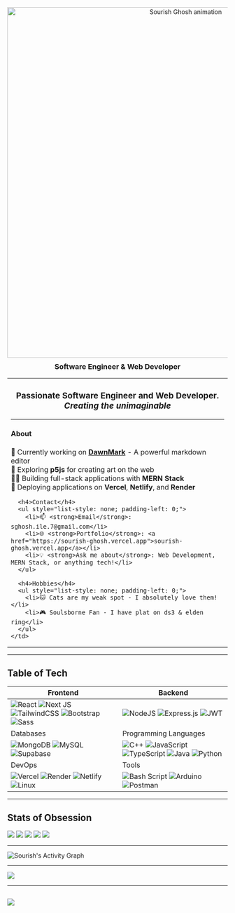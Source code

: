

<div align="center">
  <img 
    src="https://7sg56.github.io/7sg56/assets/Sourish Ghosh-3.gif" 
    alt="Sourish Ghosh animation" 
    style="width: 800px; height: auto;" 
  />
</div>

<h3 align="center" style="border-bottom: none; margin: 10px 0;">Software Engineer & Web Developer</h3>

<table>
  <tr>
    <td>
      <h3 align="center">
        Passionate <strong>Software Engineer</strong> and <strong>Web Developer</strong>.
        <br>
        <em>Creating the unimaginable</em>
        <br>
        <hr>
      </h3>
      <h4>About</h4>
      <ul style="list-style: none; padding-left: 0;">
        <li>🔭 Currently working on <strong><a href="https://github.com/7sg56/DawnMark">DawnMark</a></strong> - A powerful markdown editor</li>
        <li>🌱 Exploring <strong>p5js</strong> for creating art on the web</li>
        <li>👨‍💻 Building full-stack applications with <strong>MERN Stack</strong></li>
        <li>🚀 Deploying applications on <strong>Vercel</strong>, <strong>Netlify</strong>, and <strong>Render</strong></li>
      </ul>
      
      <h4>Contact</h4>
      <ul style="list-style: none; padding-left: 0;">
        <li>📫 <strong>Email</strong>: sghosh.ile.7@gmail.com</li>
        <li>🌐 <strong>Portfolio</strong>: <a href="https://sourish-ghosh.vercel.app">sourish-ghosh.vercel.app</a></li>
        <li>💡 <strong>Ask me about</strong>: Web Development, MERN Stack, or anything tech!</li>
      </ul>
      
      <h4>Hobbies</h4>
      <ul style="list-style: none; padding-left: 0;">
        <li>🐱 Cats are my weak spot - I absolutely love them!</li>
        <li>🎮 Soulsborne Fan - I have plat on ds3 & elden ring</li>
      </ul>
    </td>
  </tr>
</table>

---

## Table of Tech

| Frontend | Backend |
|---------------------|-------------------|
| ![React](https://img.shields.io/badge/react-%2320232a.svg?style=flat&logo=react&logoColor=%2361DAFB) ![Next JS](https://img.shields.io/badge/Next-black?style=flat&logo=next.js&logoColor=white) ![TailwindCSS](https://img.shields.io/badge/tailwindcss-%2338B2AC.svg?style=flat&logo=tailwind-css&logoColor=white) ![Bootstrap](https://img.shields.io/badge/bootstrap-%238511FA.svg?style=flat&logo=bootstrap&logoColor=white) ![Sass](https://img.shields.io/badge/Sass-CC6699?style=flat&logo=sass&logoColor=white) | ![NodeJS](https://img.shields.io/badge/node.js-6DA55F?style=flat&logo=node.js&logoColor=white) ![Express.js](https://img.shields.io/badge/express.js-%23404d59.svg?style=flat&logo=express&logoColor=%2361DAFB) ![JWT](https://img.shields.io/badge/JWT-black?style=flat&logo=JSON%20web%20tokens) |
| Databases | Programming Languages |
| ![MongoDB](https://img.shields.io/badge/MongoDB-%234ea94b.svg?style=flat&logo=mongodb&logoColor=white) ![MySQL](https://img.shields.io/badge/mysql-4479A1.svg?style=flat&logo=mysql&logoColor=white) ![Supabase](https://img.shields.io/badge/Supabase-3ECF8E?style=flat&logo=supabase&logoColor=white) | ![C++](https://img.shields.io/badge/c++-%2300599C.svg?style=flat&logo=c%2B%2B&logoColor=white) ![JavaScript](https://img.shields.io/badge/javascript-%23323330.svg?style=flat&logo=javascript&logoColor=%23F7DF1E) ![TypeScript](https://img.shields.io/badge/typescript-%23007ACC.svg?style=flat&logo=typescript&logoColor=white) ![Java](https://img.shields.io/badge/java-%23ED8B00.svg?style=flat&logo=openjdk&logoColor=white) ![Python](https://img.shields.io/badge/python-3670A0?style=flat&logo=python&logoColor=ffdd54) |
| DevOps | Tools |
| ![Vercel](https://img.shields.io/badge/vercel-%23000000.svg?style=flat&logo=vercel&logoColor=white) ![Render](https://img.shields.io/badge/Render-%46E3B7.svg?style=flat&logo=render&logoColor=white) ![Netlify](https://img.shields.io/badge/netlify-%23000000.svg?style=flat&logo=netlify&logoColor=#00C7B7) ![Linux](https://img.shields.io/badge/Linux-FCC624?style=flat&logo=linux&logoColor=black) | ![Bash Script](https://img.shields.io/badge/bash_script-%23121011.svg?style=flat&logo=gnu-bash&logoColor=white) ![Arduino](https://img.shields.io/badge/-Arduino-00979D?style=flat&logo=Arduino&logoColor=white) ![Postman](https://img.shields.io/badge/Postman-FF6C37?style=flat&logo=postman&logoColor=white) |

---


## Stats of Obsession 

![](http://github-profile-summary-cards.vercel.app/api/cards/profile-details?username=7sg56&theme=aura)
![](http://github-profile-summary-cards.vercel.app/api/cards/repos-per-language?username=7sg56&theme=aura)
![](http://github-profile-summary-cards.vercel.app/api/cards/most-commit-language?username=7sg56&theme=aura)
![](http://github-profile-summary-cards.vercel.app/api/cards/stats?username=7sg56&theme=aura)
![](http://github-profile-summary-cards.vercel.app/api/cards/productive-time?username=7sg56&theme=aura&utcOffset=8)

<hr>

![Sourish's Activity Graph](https://github-readme-activity-graph.vercel.app/graph?username=7sg56&theme=react-dark)

<hr>

![](https://github-profile-trophy.vercel.app/?username=7sg56&theme=onedark&column=-1)

<hr>

[![](https://holopin.me/7sg56)](https://holopin.io/@7sg56)
---
